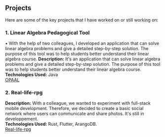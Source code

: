 ## Projects

Here are some of the key projects that I have worked on or still working on:

### 1. Linear Algebra Pedagogical Tool
• With the help of two colleagues, I developed an application that can solve linear algebra problems and give a detailed
step-by-step solution. The purpose of this tool was to help students better understand their linear algebra course.
**Description:** It's an application that can solve linear algebra problems and give a detailed
step-by-step solution. The purpose of this tool was to help students better understand their linear algebra course.  
**Technologies Used:** Java<br>
[OPAAL](https://drive.google.com/drive/folders/1r-5COuNg1rH5664TEdPSYCIuHGYOdGWM?usp=sharing)<br>

### 2. Real-life-rpg
**Description:** With a colleague, we wanted to experiment with full-stack mobile development. Therefore, we decided to create a
basic social network where users can communicate and share photos. It's still in developpement.  
**Technologies Used:** Rust, Flutter, ArangoDB.  
[Real-life-rpg](https://github.com/Abricot55/Real_life_RPG)


